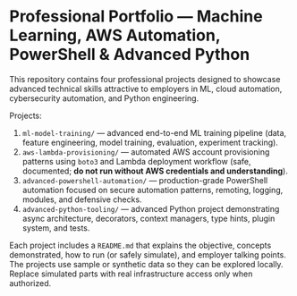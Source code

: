 # Professional Portfolio — Machine Learning, AWS Automation, PowerShell & Advanced Python

This repository contains four professional projects designed to showcase advanced technical skills attractive to employers in ML, cloud automation, cybersecurity automation, and Python engineering.

Projects:
1. `ml-model-training/` — advanced end-to-end ML training pipeline (data, feature engineering, model training, evaluation, experiment tracking).
2. `aws-lambda-provisioning/` — automated AWS account provisioning patterns using `boto3` and Lambda deployment workflow (safe, documented; **do not run without AWS credentials and understanding**).
3. `advanced-powershell-automation/` — production-grade PowerShell automation focused on secure automation patterns, remoting, logging, modules, and defensive checks.
4. `advanced-python-tooling/` — advanced Python project demonstrating async architecture, decorators, context managers, type hints, plugin system, and tests.

Each project includes a `README.md` that explains the objective, concepts demonstrated, how to run (or safely simulate), and employer talking points. The projects use sample or synthetic data so they can be explored locally. Replace simulated parts with real infrastructure access only when authorized.
